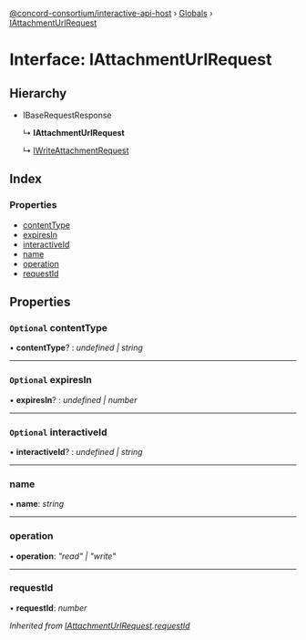 [@concord-consortium/interactive-api-host](../README.md) › [Globals](../globals.md) › [IAttachmentUrlRequest](iattachmenturlrequest.md)

# Interface: IAttachmentUrlRequest

## Hierarchy

* IBaseRequestResponse

  ↳ **IAttachmentUrlRequest**

  ↳ [IWriteAttachmentRequest](iwriteattachmentrequest.md)

## Index

### Properties

* [contentType](iattachmenturlrequest.md#optional-contenttype)
* [expiresIn](iattachmenturlrequest.md#optional-expiresin)
* [interactiveId](iattachmenturlrequest.md#optional-interactiveid)
* [name](iattachmenturlrequest.md#name)
* [operation](iattachmenturlrequest.md#operation)
* [requestId](iattachmenturlrequest.md#requestid)

## Properties

### `Optional` contentType

• **contentType**? : *undefined | string*

___

### `Optional` expiresIn

• **expiresIn**? : *undefined | number*

___

### `Optional` interactiveId

• **interactiveId**? : *undefined | string*

___

###  name

• **name**: *string*

___

###  operation

• **operation**: *"read" | "write"*

___

###  requestId

• **requestId**: *number*

*Inherited from [IAttachmentUrlRequest](iattachmenturlrequest.md).[requestId](iattachmenturlrequest.md#requestid)*
